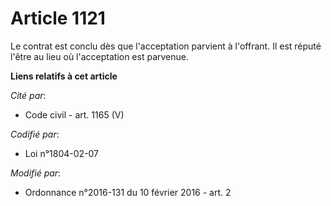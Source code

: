 # Article 1121

Le contrat est conclu dès que l'acceptation parvient à l'offrant. Il est réputé l'être au lieu où l'acceptation est parvenue.

**Liens relatifs à cet article**

_Cité par_:

  - Code civil - art. 1165 (V)

_Codifié par_:

  - Loi n°1804-02-07

_Modifié par_:

  - Ordonnance n°2016-131 du 10 février 2016 - art. 2
